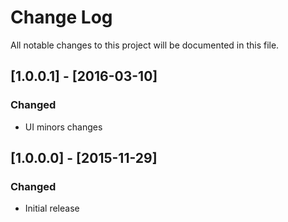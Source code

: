 # Change Log
All notable changes to this project will be documented in this file.

## [1.0.0.1] - [2016-03-10]
### Changed
- UI minors changes

## [1.0.0.0] - [2015-11-29]
### Changed
- Initial release